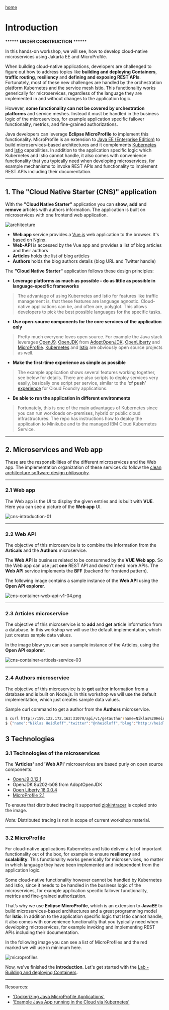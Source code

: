 [home](README.md)
# Introduction
****** **UNDER CONSTRUCTION** ******

In this hands-on workshop, we will see, how to develop cloud-native microservices using Jakarta EE and MicroProfile.

When building cloud-native applications, developers are challenged to figure out how to address topics like **building and deploying Containers**, **traffic routing**, **resiliency** and **defining and exposing REST APIs**. Fortunately, most of these new challenges are handled by the orchestration platform Kubernetes and the service mesh Istio. This functionality works generically for microservices, regardless of the language they are implemented in and without changes to the application logic.

However, **some functionality can not be covered by orchestration platforms** and service meshes. Instead it must be handled in the business logic of the microservices, for example application specific failover functionality, metrics, and fine-grained authorizations.

Java developers can leverage **Eclipse MicroProfile** to implement this functionality. MicroProfile is an extension to [Java EE (Enterprise Edition)](https://www.oracle.com/technetwork/java/javaee/overview/index.html) to build microservices-based architectures and it complements [Kubernetes](https://kubernetes.io/de/) and [Istio](https://istio.io) capabilities. In addition to the application specific logic which Kubernetes and Istio cannot handle, it also comes with convenience functionality that you typically need when developing microservices, for example mechanisms to invoke REST APIs and functionality to implement REST APIs including their documentation.

---

## 1. The "Cloud Native Starter (CNS)" application

With the **"Cloud Native Starter"** application you can **show**, **add** and **remove** articles with authors information. The application is built on microservices with one frontend web application.

![architecture](images/architecture.png)

* **Web app** service provides a [Vue.js](https://vuejs.org/) web application to the browser. It's based on [Nginx](https://nginx.org/en/).
* **Web-API** is accessed by the Vue app and provides a list of blog articles and their authors
* **Articles** holds the list of blog articles
* **Authors** holds the blog authors details (blog URL and Twitter handle)

The **"Cloud Native Starter"** application follows these design principles:

* **Leverage platforms as much as possible – do as little as possible in language-specific frameworks**

> The advantage of using Kubernetes and Istio for features like traffic management is, that these features are language agnostic. Cloud-native applications can be, and often are, polyglot. This allows developers to pick the best possible languages for the specific tasks.

* **Use open-source components for the core services of the application only**

> Pretty much everyone loves open source. For example the Java stack leverages [OpenJ9](https://www.eclipse.org/openj9/), [OpenJDK](https://openjdk.java.net/) from [AdoptOpenJDK](https://adoptopenjdk.net/), [OpenLiberty](https://openliberty.io/) and [MicroProfile](https://microprofile.io/). [Kubernetes](https://kubernetes.io/) and [Istio](https://istio.io/) are obviously open source projects as well.

* **Make the first-time experience as simple as possible**

> The example application shows several features working together, see below for details. There are also scripts to deploy services very easily, basically one script per service, similar to the **‘cf push’** [experience](https://www.youtube.com/watch?v=dvLCT19I4QY) for Cloud Foundry applications.

* **Be able to run the application in different environments**

> Fortunately, this is one of the main advantages of Kubernetes since you can run workloads on-premises, hybrid or public cloud infrastructures. The repo has instructions how to deploy the application to Minikube and to the managed IBM Cloud Kubernetes Service.

---

## 2. **Microservices and Web app**

These are the responsibilities of the different microservices and the Web app. The implementation organization of these services do  follow the [clean architecture software design philosophy](https://whatis.techtarget.com/definition/clean-architecture).

---

### 2.1 **Web app**

The Web app is the UI to display the given entries and is built with **VUE**.
Here you can see a picture of the **Web app** UI.

![cns-introduction-01](images/cns-introduction-01.png)

---

### 2.2 ****Web API****

The objective of this microservice is to combine the information from the **Articals** and the **Authors** microservice. 

The **Web API** is business related to be consumned by the **VUE** **Web app**. So the Web app can use just **one** REST API and doesn't need more APIs. The **Web API** service implements the **BFF** (backend for frontend pattern). 

The following image contains a sample instance of the **Web API** using the **Open API explorer**.

![cns-container-web-api-v1-04.png](images/cns-container-web-api-v1-04.png)

---

### 2.3 **Articles microservice**

The objective of this microservice is to **add** and **get** article information from a database. In this workshop we will use the default implementation, which just creates sample data values.

In the image blow you can see a sample instance of the Articles,  using the **Open API explorer**.

![cns-container-articels-service-03](images/cns-container-articels-service-03.png)

---

### 2.4 **Authors microservice**

The objective of this microservice is to **get** author information from a database and is built on Node.js.
In this workshop we will use the default implementation, which just creates sample data values.

Sample curl command to get a author from the **Authors** microservice.

```sh
$ curl http://159.122.172.162:31078/api/v1/getauthor?name=Niklas%20Heidloff
$ {"name":"Niklas Heidloff","twitter":"@nheidloff","blog":"http://heidloff.net"}
```

## 3 Technologies

### 3.1 Technologies of the microservices

The **'Articles'** and '**Web API**' microservices are based purly on open source components:

* [OpenJ9 0.12.1](https://projects.eclipse.org/projects/technology.openj9/releases/0.12.1/review)
* OpenJDK 8u202-b08 from AdoptOpenJDK
* [Open Liberty 18.0.0.4](https://openliberty.io/downloads/)
* [MicroProfile 2.1](https://projects.eclipse.org/projects/technology.microprofile/releases/microprofile-2.1)

To ensure that distributed tracing it supported [zipkintracer](https://github.com/openzipkin/zipkin-ruby) is copied onto the image.  


_Note:_ Distributed tracing is not in scope of current workshop material.

---

### 3.2 MicroProfile

For cloud-native applications Kubernetes and Istio deliver a lot of important functionality out of the box, for example to ensure **resiliency** and **scalability**. This functionality works generically for microservices, no matter in which language they have been implemented and independent from the application logic.

Some cloud-native functionality however cannot be handled by Kubernetes and Istio, since it needs to be handled in the business logic of the microservices, for example application specific failover functionality, metrics and fine-grained authorization.

That’s why we use **Eclipse MicroProfile**, which is an extension to **JavaEE** to build microservices-based architectures and a great programming model for **Istio**. In addition to the application specific logic that Istio cannot handle, it also comes with convenience functionality that you typically need when developing microservices, for example invoking and implementing REST APIs including their documentation.

In the following image you can see a list of MicroProfiles and the red marked we will use in minimum here.

![microprofiles](images/microprofiles.png)

Now, we've finished the **introduction**.
Let's get started with the [Lab - Building and deploying Containers](02-container.md).

---

Resources:

* ['Dockerizing Java MicroProfile Applications'](http://heidloff.net/article/dockerizing-container-java-microprofile)
* ['Example Java App running in the Cloud via Kubernetes'](http://heidloff.net/article/example-java-app-cloud-kubernetes)





